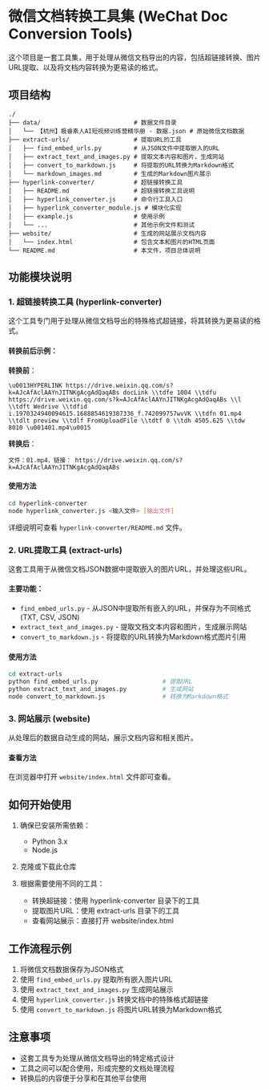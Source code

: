 # 微信文档转换工具集 (WeChat Doc Conversion Tools)

这个项目是一套工具集，用于处理从微信文档导出的内容，包括超链接转换、图片URL提取、以及将文档内容转换为更易读的格式。

## 项目结构

```
./
├── data/                          # 数据文件目录
│   └── 【杭州】极睿素人AI短视频训练营精华册 - 数据.json # 原始微信文档数据
├── extract-urls/                  # 提取URL的工具
│   ├── find_embed_urls.py         # 从JSON文件中提取嵌入的URL
│   ├── extract_text_and_images.py # 提取文本内容和图片，生成网站
│   ├── convert_to_markdown.js     # 将提取的URL转换为Markdown格式
│   └── markdown_images.md         # 生成的Markdown图片展示
├── hyperlink-converter/           # 超链接转换工具
│   ├── README.md                  # 超链接转换工具说明
│   ├── hyperlink_converter.js     # 命令行工具入口
│   ├── hyperlink_converter_module.js # 模块化实现
│   ├── example.js                 # 使用示例
│   └── ...                        # 其他示例文件和测试
├── website/                       # 生成的网站展示文档内容
│   └── index.html                 # 包含文本和图片的HTML页面
└── README.md                      # 本文件，项目总体说明
```

## 功能模块说明

### 1. 超链接转换工具 (hyperlink-converter)

这个工具专门用于处理从微信文档导出的特殊格式超链接，将其转换为更易读的格式。

#### 转换前后示例：

**转换前**：
```
\u0013HYPERLINK https://drive.weixin.qq.com/s?k=AJcAfAclAAYnJITNKgAcgAdQaqABs docLink \\tdfe 1004 \\tdfu https://drive.weixin.qq.com/s?k=AJcAfAclAAYnJITNKgAcgAdQaqABs \\l  \\tdft Wedrive \\tdfid i.1970324940094615.1688854619387336_f.742099757wvVK \\tdfn 01.mp4 \\tdlt preview \\tdlf FromUploadFile \\tdtf 0 \\tdh 4505.625 \\tdw 8010 \u001401.mp4\u0015
```

**转换后**：
```
文件：01.mp4，链接： https://drive.weixin.qq.com/s?k=AJcAfAclAAYnJITNKgAcgAdQaqABs
```

#### 使用方法
```bash
cd hyperlink-converter
node hyperlink_converter.js <输入文件> [输出文件]
```

详细说明可查看 `hyperlink-converter/README.md` 文件。

### 2. URL提取工具 (extract-urls)

这套工具用于从微信文档JSON数据中提取嵌入的图片URL，并处理这些URL。

#### 主要功能：
- `find_embed_urls.py` - 从JSON中提取所有嵌入的URL，并保存为不同格式(TXT, CSV, JSON)
- `extract_text_and_images.py` - 提取文档文本内容和图片，生成展示网站
- `convert_to_markdown.js` - 将提取的URL转换为Markdown格式图片引用

#### 使用方法
```bash
cd extract-urls
python find_embed_urls.py                  # 提取URL
python extract_text_and_images.py          # 生成网站
node convert_to_markdown.js                # 转换为Markdown格式
```

### 3. 网站展示 (website)

从处理后的数据自动生成的网站，展示文档内容和相关图片。

#### 查看方法
在浏览器中打开 `website/index.html` 文件即可查看。

## 如何开始使用

1. 确保已安装所需依赖：
   - Python 3.x
   - Node.js

2. 克隆或下载此仓库

3. 根据需要使用不同的工具：
   - 转换超链接：使用 hyperlink-converter 目录下的工具
   - 提取图片URL：使用 extract-urls 目录下的工具
   - 查看网站展示：直接打开 website/index.html

## 工作流程示例

1. 将微信文档数据保存为JSON格式
2. 使用 `find_embed_urls.py` 提取所有嵌入图片URL
3. 使用 `extract_text_and_images.py` 生成网站展示
4. 使用 `hyperlink_converter.js` 转换文档中的特殊格式超链接
5. 使用 `convert_to_markdown.js` 将图片URL转换为Markdown格式

## 注意事项

- 这套工具专为处理从微信文档导出的特定格式设计
- 工具之间可以配合使用，形成完整的文档处理流程
- 转换后的内容便于分享和在其他平台使用 